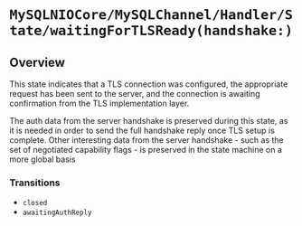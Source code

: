# ``MySQLNIOCore/MySQLChannel/Handler/State/waitingForTLSReady(handshake:)``

## Overview

This state indicates that a TLS connection was configured, the appropriate request has been sent to the server, and the connection is awaiting confirmation from the TLS implementation layer.

The auth data from the server handshake is preserved during this state, as it is needed in order to send the full handshake reply once TLS setup is complete. Other interesting data from the server handshake - such as the set of negotiated capability flags - is preserved in the state machine on a more global basis

### Transitions

- `closed`
- `awaitingAuthReply`
